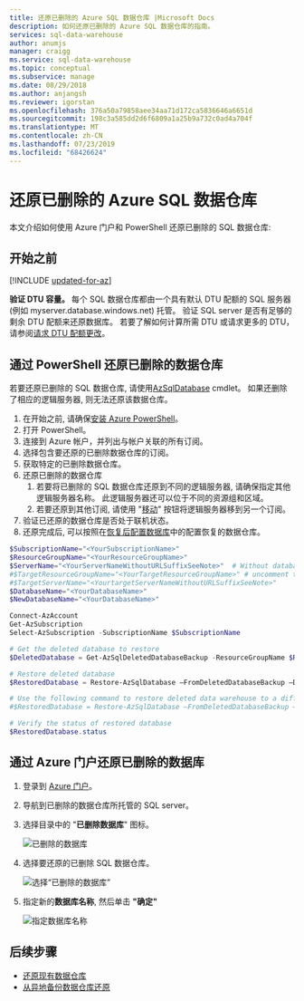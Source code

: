 ```yaml
---
title: 还原已删除的 Azure SQL 数据仓库 |Microsoft Docs
description: 如何还原已删除的 Azure SQL 数据仓库的指南。
services: sql-data-warehouse
author: anumjs
manager: craigg
ms.service: sql-data-warehouse
ms.topic: conceptual
ms.subservice: manage
ms.date: 08/29/2018
ms.author: anjangsh
ms.reviewer: igorstan
ms.openlocfilehash: 376a50a79858aee34aa71d172ca5836646a6651d
ms.sourcegitcommit: 198c3a585dd2d6f6809a1a25b9a732c0ad4a704f
ms.translationtype: MT
ms.contentlocale: zh-CN
ms.lasthandoff: 07/23/2019
ms.locfileid: "68426624"
---
```

# <a name="restore-a-deleted-azure-sql-data-warehouse"></a>还原已删除的 Azure SQL 数据仓库

本文介绍如何使用 Azure 门户和 PowerShell 还原已删除的 SQL 数据仓库:

## <a name="before-you-begin"></a>开始之前

[!INCLUDE [updated-for-az](../../includes/updated-for-az.md)]

**验证 DTU 容量。** 每个 SQL 数据仓库都由一个具有默认 DTU 配额的 SQL 服务器 (例如 myserver.database.windows.net) 托管。  验证 SQL server 是否有足够的剩余 DTU 配额来还原数据库。 若要了解如何计算所需 DTU 或请求更多的 DTU，请参阅[请求 DTU 配额更改][Request a DTU quota change]。

## <a name="restore-a-deleted-data-warehouse-through-powershell"></a>通过 PowerShell 还原已删除的数据仓库

若要还原已删除的 SQL 数据仓库, 请使用[AzSqlDatabase][Restore-AzSqlDatabase] cmdlet。 如果还删除了相应的逻辑服务器, 则无法还原该数据仓库。

1. 在开始之前, 请确保[安装 Azure PowerShell][Install Azure PowerShell]。
2. 打开 PowerShell。
3. 连接到 Azure 帐户，并列出与帐户关联的所有订阅。
4. 选择包含要还原的已删除数据仓库的订阅。
5. 获取特定的已删除数据仓库。
6. 还原已删除的数据仓库
    1. 若要将已删除的 SQL 数据仓库还原到不同的逻辑服务器, 请确保指定其他逻辑服务器名称。  此逻辑服务器还可以位于不同的资源组和区域。
    1. 若要还原到其他订阅, 请使用 "[移动][Move]" 按钮将逻辑服务器移到另一个订阅。
1. 验证已还原的数据仓库是否处于联机状态。
1. 还原完成后, 可以按照在[恢复后配置数据库][Configure your database after recovery]中的配置恢复的数据仓库。

```Powershell
$SubscriptionName="<YourSubscriptionName>"
$ResourceGroupName="<YourResourceGroupName>"
$ServerName="<YourServerNameWithoutURLSuffixSeeNote>"  # Without database.windows.net
#$TargetResourceGroupName="<YourTargetResourceGroupName>" # uncomment to restore to a different logical server.
#$TargetServerName="<YourtargetServerNameWithoutURLSuffixSeeNote>" 
$DatabaseName="<YourDatabaseName>"
$NewDatabaseName="<YourDatabaseName>"

Connect-AzAccount
Get-AzSubscription
Select-AzSubscription -SubscriptionName $SubscriptionName

# Get the deleted database to restore
$DeletedDatabase = Get-AzSqlDeletedDatabaseBackup -ResourceGroupName $ResourceGroupName -ServerName $ServerName -DatabaseName $DatabaseName

# Restore deleted database
$RestoredDatabase = Restore-AzSqlDatabase –FromDeletedDatabaseBackup –DeletionDate $DeletedDatabase.DeletionDate -ResourceGroupName $DeletedDatabase.ResourceGroupName -ServerName $DeletedDatabase.ServerName -TargetDatabaseName $NewDatabaseName –ResourceId $DeletedDatabase.ResourceID

# Use the following command to restore deleted data warehouse to a different logical server
#$RestoredDatabase = Restore-AzSqlDatabase –FromDeletedDatabaseBackup –DeletionDate $DeletedDatabase.DeletionDate -ResourceGroupName $TargetResourceGroupName -ServerName $TargetServerName -TargetDatabaseName $NewDatabaseName –ResourceId $DeletedDatabase.ResourceID

# Verify the status of restored database
$RestoredDatabase.status
```

## <a name="restore-a-deleted-database-using-the-azure-portal"></a>通过 Azure 门户还原已删除的数据库

1. 登录到 [Azure 门户][Azure portal]。
2. 导航到已删除的数据仓库所托管的 SQL server。
3. 选择目录中的 "**已删除数据库**" 图标。

    ![已删除的数据库](./media/sql-data-warehouse-restore-deleted-dw/restoring-deleted-01.png)

4. 选择要还原的已删除 SQL 数据仓库。

    ![选择“已删除的数据库”](./media/sql-data-warehouse-restore-deleted-dw/restoring-deleted-11.png)

5. 指定新的**数据库名称**, 然后单击 **"确定"**

    ![指定数据库名称](./media/sql-data-warehouse-restore-deleted-dw/restoring-deleted-21.png)

## <a name="next-steps"></a>后续步骤
- [还原现有数据仓库][Restore an existing data warehouse]
- [从异地备份数据仓库还原][Restore from a geo-backup data warehouse]

<!--Image references-->

<!--Article references-->
[Azure SQL Database business continuity overview]: ../sql-database/sql-database-business-continuity.md
[Request a DTU quota change]: ./sql-data-warehouse-get-started-create-support-ticket.md
[Configure your database after recovery]: ../sql-database/sql-database-disaster-recovery.md#configure-your-database-after-recovery
[Install Azure PowerShell]: https://docs.microsoft.com/powershell/azure/overview
[Overview]: ./sql-data-warehouse-restore-database-overview.md
[Portal]: ./sql-data-warehouse-restore-database-portal.md
[PowerShell]: ./sql-data-warehouse-restore-database-powershell.md
[REST]: ./sql-data-warehouse-restore-database-rest-api.md
[Configure your database after recovery]: ../sql-database/sql-database-disaster-recovery.md#configure-your-database-after-recovery
[support ticket]: https://docs.microsoft.com/azure/sql-data-warehouse/sql-data-warehouse-get-started-create-support-ticket
[Move]:https://docs.microsoft.com/azure/azure-resource-manager/resource-group-move-resources#use-the-portal
[Restore an existing data warehouse]:./sql-data-warehouse-restore-active-paused-dw.md
[Restore a deleted data warehouse]:./sql-data-warehouse-restore-deleted-dw.md
[Restore from a geo-backup data warehouse]:./sql-data-warehouse-restore-from-geo-backup.md

<!--MSDN references-->
[Restore-AzSqlDatabase]: https://docs.microsoft.com/powershell/module/az.sql/restore-azsqldatabase

<!--Other Web references-->
[Azure Portal]: https://portal.azure.com/
